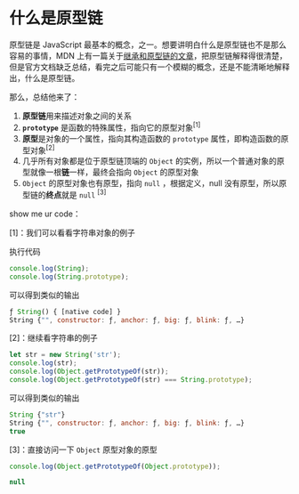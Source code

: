 # 什么是原型链

原型链是 JavaScript 最基本的概念，之一。想要讲明白什么是原型链也不是那么容易的事情，MDN 上有一篇关于[继承和原型链的文章](https://developer.mozilla.org/en-US/docs/Web/JavaScript/Inheritance_and_the_prototype_chain)，把原型链解释得很清楚，但是官方文档缺乏总结，看完之后可能只有一个模糊的概念，还是不能清晰地解释出，什么是原型链。

那么，总结他来了：

1. **原型链**用来描述对象之间的关系
2. **`prototype`** 是函数的特殊属性，指向它的原型对象<sup>\[1\]</sup>
3. **原型**是对象的一个属性，指向其构造函数的 `prototype` 属性，即构造函数的原型对象<sup>\[2\]</sup>
4. 几乎所有对象都是位于原型链顶端的 `Object` 的实例，所以一个普通对象的原型就像一根**链**一样，最终会指向 `Object` 的原型对象
5. `Object` 的原型对象也有原型，指向 `null` ，根据定义，null 没有原型，所以原型链的**终点**就是 `null` <sup>\[3\]</sup>


show me ur code：

\[1\]：我们可以看看字符串对象的例子

执行代码

```JavaScript
console.log(String);
console.log(String.prototype);
```

可以得到类似的输出

```JavaScript
ƒ String() { [native code] }
String {"", constructor: ƒ, anchor: ƒ, big: ƒ, blink: ƒ, …}
```

\[2\]：继续看字符串的例子

```JavaScript
let str = new String('str');
console.log(str);
console.log(Object.getPrototypeOf(str));
console.log(Object.getPrototypeOf(str) === String.prototype);
```

可以得到类似的输出

```JavaScript
String {"str"}
String {"", constructor: ƒ, anchor: ƒ, big: ƒ, blink: ƒ, …}
true
```

\[3\]：直接访问一下 `Object` 原型对象的原型

```JavaScript
console.log(Object.getPrototypeOf(Object.prototype));
```

```JavaScript
null
```
